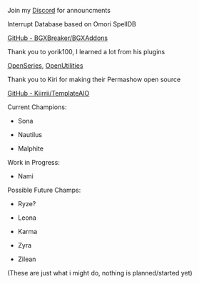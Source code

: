 Join my [Discord](https://discord.gg/dURC8dsFUr) for announcments

Interrupt Database based on Omori SpellDB

[GitHub - BGXBreaker/BGXAddons](https://github.com/BGXBreaker/BGXAddons)

Thank you to yorik100, I learned a lot from his plugins

[OpenSeries](https://github.com/yorik100/OpenSeries), [OpenUtilities](https://github.com/yorik100/OpenUtilities)

Thank you to Kiri for making their Permashow open source

[GitHub - Kiirrii/TemplateAIO](https://github.com/Kiirrii/TemplateAIO)

Current Champions:

- Sona

- Nautilus

- Malphite

Work in Progress:

- Nami

Possible Future Champs: 

- Ryze?

- Leona

- Karma

- Zyra

- Zilean

(These are just what i might do, nothing is planned/started yet)
